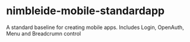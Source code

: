 # nimbleide-mobile-standardapp
A standard baseline for creating mobile apps. Includes Login, OpenAuth, Menu and Breadcrumn control
